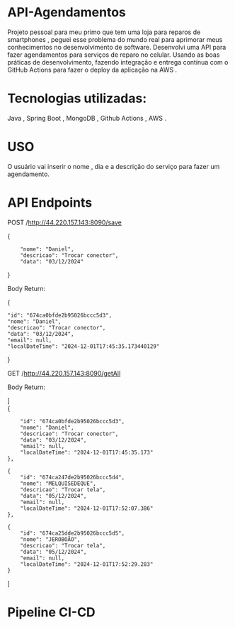 
# API-Agendamentos

Projeto pessoal para meu primo que tem uma loja para reparos de smartphones , peguei esse problema do mundo real para aprimorar meus conhecimentos no desenvolvimento de software. 
Desenvolvi uma API para fazer agendamentos para serviços de reparo no celular. Usando as boas práticas de desenvolvimento, fazendo integração e entrega contínua com o GitHub Actions para fazer o deploy da aplicação na AWS .

# Tecnologias utilizadas: 
Java , Spring Boot , MongoDB , Github Actions ,  AWS   .

# USO
 O usuário vai inserir o nome , dia e a descrição do serviço para fazer um agendamento.

# API Endpoints

POST /http://44.220.157.143:8090/save  

{

        "nome": "Daniel",
        "descricao": "Trocar conector",
        "data": "03/12/2024"
}

Body Return:

{

    "id": "674ca0bfde2b95026bccc5d3",
    "nome": "Daniel",
    "descricao": "Trocar conector",
    "data": "03/12/2024",
    "email": null,
    "localDateTime": "2024-12-01T17:45:35.173440129"
}


GET /http://44.220.157.143:8090/getAll 

Body Return:

]   
    {
    
        "id": "674ca0bfde2b95026bccc5d3",
        "nome": "Daniel",
        "descricao": "Trocar conector",
        "data": "03/12/2024",
        "email": null,
        "localDateTime": "2024-12-01T17:45:35.173"
    },
    
    {
        "id": "674ca247de2b95026bccc5d4",
        "nome": "MELQUISEDEQUE",
        "descricao": "Trocar tela",
        "data": "05/12/2024",
        "email": null,
        "localDateTime": "2024-12-01T17:52:07.386"
    },
    
    {
        "id": "674ca25dde2b95026bccc5d5",
        "nome": "JEROBOÃO",
        "descricao": "Trocar tela",
        "data": "05/12/2024",
        "email": null,
        "localDateTime": "2024-12-01T17:52:29.283"
    }
]


# Pipeline CI-CD




